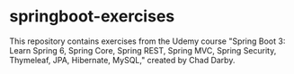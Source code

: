 # springboot-exercises
This repository contains exercises from the Udemy course "Spring Boot 3: Learn Spring 6, Spring Core, Spring REST, Spring MVC, Spring Security, Thymeleaf, JPA, Hibernate, MySQL," created by Chad Darby.
